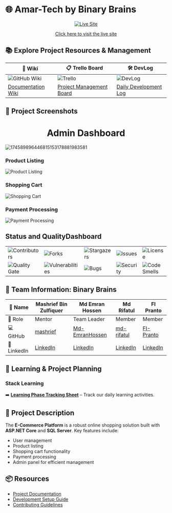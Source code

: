 # 🌐 Amar-Tech by Binary Brains
<p align="center">
  <a href="https://amartech.bsite.net/">
    <img src="https://img.shields.io/badge/Live_Site-Visit_Now-brightgreen?style=for-the-badge&logo=internet-explorer" alt="Live Site" />
  </a>
</p>
<p align="center">
  <a href="https://amartech.bsite.net/">Click here to visit the live site</a>
</p>



## 📚 Explore Project Resources & Management

<div align="center">

| 📘 Wiki | 📋 Trello Board | 🛠️ DevLog |
|--------|-----------------|-----------|
| ![GitHub Wiki](https://img.shields.io/badge/BinaryBrains-Wiki-007ACC?logo=github&logoColor=white&style=for-the-badge) | ![Trello](https://img.shields.io/badge/Trello-Board-0079BF?logo=trello&logoColor=white&style=for-the-badge) | ![DevLog](https://img.shields.io/badge/DevLog-Updates-FFD700?logo=github&logoColor=white&style=for-the-badge) |
| [Documentation Wiki](https://github.com/Learnathon-By-Geeky-Solutions/binary-brains/wiki) | [Project Management Board](https://trello.com/b/your-board-id) | [Daily Development Log](https://github.com/Learnathon-By-Geeky-Solutions/binary-brains/tree/main/DevLog) |

</div>

## 📸 Project Screenshots

<h1 align="center" > Admin Dashboard </h1>

![174589896446815153178881983581](https://github.com/user-attachments/assets/3c4d2277-be5d-4414-a907-3a837e415098)

### Product Listing
![Product Listing](screenshots/product_listing.png)

### Shopping Cart
![Shopping Cart](screenshots/shopping_cart.png)

### Payment Processing
![Payment Processing](screenshots/payment_processing.png)


## Status and QualityDashboard

<div align="center">
  <table>
    <tr>
      <td><img src="https://img.shields.io/github/contributors/Learnathon-By-Geeky-Solutions/binary-brains.svg?style=for-the-badge&color=4C8BF5" alt="Contributors" /></td>
      <td><img src="https://img.shields.io/github/forks/Learnathon-By-Geeky-Solutions/binary-brains.svg?style=for-the-badge&color=4C8BF5" alt="Forks" /></td>
      <td><img src="https://img.shields.io/github/stars/Learnathon-By-Geeky-Solutions/binary-brains.svg?style=for-the-badge&color=4C8BF5" alt="Stargazers" /></td>
      <td><img src="https://img.shields.io/github/issues/Learnathon-By-Geeky-Solutions/binary-brains.svg?style=for-the-badge&color=FF6F61" alt="Issues" /></td>
      <td><img src="https://img.shields.io/github/license/Learnathon-By-Geeky-Solutions/binary-brains.svg?style=for-the-badge&color=28A745" alt="License" /></td>
    </tr>
    <tr>
      <td><img src="https://sonarcloud.io/api/project_badges/measure?project=Learnathon-By-Geeky-Solutions_binary-brains&metric=alert_status&style=for-the-badge&color=4C8BF5" alt="Quality Gate" /></td>
      <td><img src="https://sonarcloud.io/api/project_badges/measure?project=Learnathon-By-Geeky-Solutions_binary-brains&metric=vulnerabilities&style=for-the-badge&color=FF6F61" alt="Vulnerabilities" /></td>
      <td><img src="https://sonarcloud.io/api/project_badges/measure?project=Learnathon-By-Geeky-Solutions_binary-brains&metric=bugs&style=for-the-badge&color=FF6F61" alt="Bugs" /></td>
      <td><img src="https://sonarcloud.io/api/project_badges/measure?project=Learnathon-By-Geeky-Solutions_binary-brains&metric=security_rating&style=for-the-badge&color=28A745" alt="Security" /></td>
      <td><img src="https://sonarcloud.io/api/project_badges/measure?project=Learnathon-By-Geeky-Solutions_binary-brains&metric=code_smells&style=for-the-badge&color=FFA500" alt="Code Smells" /></td>
    </tr>
  </table>
</div>

## 🤝 Team Information: Binary Brains

<div align="center">

| 👤 Name | Mashrief Bin Zulfiquer | Md Emran Hossen | Md Rifatul | FI Pranto |
|--------|--------------------------|------------------|-------------|------------|
| 🎯 Role |  Mentor |  Team Leader |  Member |  Member |
| 💻 GitHub | [mashrief](https://github.com/mashrief) | [Md-EmranHossen](https://github.com/Md-EmranHossen) | [md-rifatul](https://github.com/md-rifatul) | [FI-Pranto](https://github.com/FI-Pranto) |
| 🔗 LinkedIn | [LinkedIn](https://linkedin.com/in/mashrief) | [LinkedIn](https://linkedin.com/in/md-emranhossen) | [LinkedIn](https://linkedin.com/in/md-rifatul) | [LinkedIn](https://linkedin.com/in/fi-pranto) |

</div>



## 📅 Learning & Project Planning

### Stack Learning
➡️ **[Learning Phase Tracking Sheet](https://docs.google.com/spreadsheets/d/1O1THgzEOz3rn8fNiuz1fPZaR_eUYecXm_UKkXdEvVFY/edit?usp=sharing)** – Track our daily learning activities.

## 📄 Project Description
The **E-Commerce Platform** is a robust online shopping solution built with **ASP.NET Core** and **SQL Server**. Key features include:
- User management
- Product listing
- Shopping cart functionality
- Payment processing
- Admin panel for efficient management

## 📦 Resources
- [Project Documentation](docs/)
- [Development Setup Guide](docs/setup.md)
- [Contributing Guidelines](CONTRIBUTING.md)
